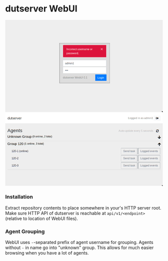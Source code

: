 # dutserver WebUI

![Login Window Screenshot](_screenshots/login.png)
![Dashboard Screenshot](_screenshots/dashboard.png)

### Installation

Extract repository contents to place somewhere in your's HTTP server root.
Make sure HTTP API of dutserver is reachable at `api/v1/<endpoint>` (relative
to location of WebUI files).

### Agent Grouping

WebUI uses `-`-separated prefix of agent username for grouping. Agents without `-` in name go into
"unknown" group. This allows for much easier browsing when you have a lot of agents.
